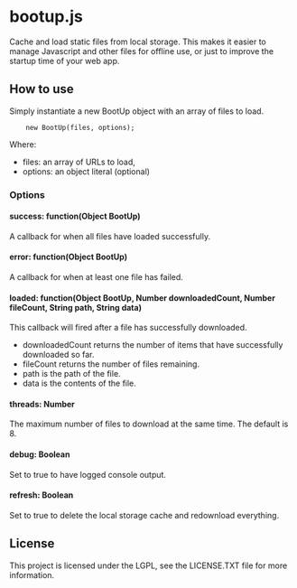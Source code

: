 # bootup.js

Cache and load static files from local storage. This makes it easier to manage Javascript and other files for offline use, or just to improve the startup time of your web app.

## How to use

Simply instantiate a new BootUp object with an array of files to load.

        new BootUp(files, options);

Where:

* files: an array of URLs to load,
* options: an object literal (optional)

### Options

#### success: function(Object BootUp)
A callback for when all files have loaded successfully.

#### error: function(Object BootUp)
A callback for when at least one file has failed. 

#### loaded: function(Object BootUp, Number downloadedCount, Number fileCount, String path, String data)
This callback will fired after a file has successfully downloaded.
* downloadedCount returns the number of items that have successfully downloaded so far.
* fileCount returns the number of files remaining.
* path is the path of the file.
* data is the contents of the file.

#### threads: Number
The maximum number of files to download at the same time. The default is 8.

#### debug: Boolean
Set to true to have logged console output.

#### refresh: Boolean
Set to true to delete the local storage cache and redownload everything.

## License
This project is licensed under the LGPL, see the LICENSE.TXT file for more information.